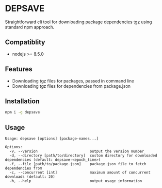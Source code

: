 # DEPSAVE
Straightforward cli tool for downloading package dependencies tgz using standard
npm approach.
## Compatiblity
- nodejs >= 8.5.0

## Features
- Downloading tgz files for packages, passed in command line
- Downloading tgz files for dependencies from package.json


## Installation
```bash
npm i -g depsave
```


## Usage
```
Usage: depsave [options] [package-names...]

Options:
  -v, --version                        output the version number
  -d, --directory [path/to/directory]  custom directory for downloaded dependencies (default: depsave-<epoch_time>)
  -f, --file [path/to/package.json]    package.json file to fetch dependencies from
  -c, --concurrent [int]               maximum amount of concurrent downloads (default: 20)
  -h, --help                           output usage information
```

